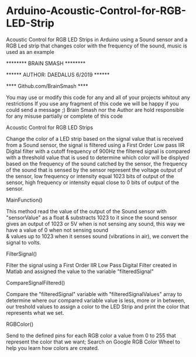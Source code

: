 # Arduino-Acoustic-Control-for-RGB-LED-Strip
Acoustic Control for RGB LED Strips in Arduino using a Sound sensor and a RGB Led strip that changes color with the frequency of the sound, music is used as an example 

 ******** BRAIN SMASH ******** 
 
 ****** AUTHOR: DAEDALUS   6/2019 ******
 
 **** Github.com/BrainSmash ****
 
 You may use or modify this code for any and all of your projects whitout any restrictions
 If you use any fragment of this code we will be happy if you could send a message ;)
 Brain Smash nor the Author are hold responsible for any misuse partially or complete of this code 

   Acoustic Control for RGB LED Strips
  
   Change the color of a LED strip based on the signal value that is received from a Sound sensor,
   the signal is filtered using a First Order Low pass IIR Digital filter with a cutoff frequency 
   of 900Hz the filtered signal is compared with a threshold value that is used to determine
   which color will be displyed based on the frequency of the sound catched by the sensor, 
   the frequency of the sound that is sensed by the sensor represent the voltage output of the sensor,
   low frequency or intensity equal 1023 bits of output of the sensor,
   high frequency or intensity equal close to 0 bits of output of the sensor.
   
   MainFunction()
   
   This method read the value of the output of the Sound sensor with "sensorValue" 
   as a float & substracts 1023 to it since the sound sensor gives an output of 1023 or 5V 
   when is not sensing any sound, this way we have a value of 0 when not sensing sound  
   & values up to 1023 when it senses sound (vibrations in air), we convert the signal
   to volts.
   
   FilterSignal()
   
   Filter the signal using a First Order IIR Low Pass Digital Filter created in Matlab
   and assigned the value to the variable "filteredSignal"
  
   CompareSignalFiltered()
   
   Compare the "filteredSignal" variable with "filteredSignalValues" array 
   to determine where our compared variable value is less, more or in between, our 
   treshold values to assign a color to the LED Strip and print the color that represents 
   what we set. 
   
   RGBColor()
   
   Send to the defined pins for each RGB color a value from 0 to 255 that represent the color 
   that we want; Search on Google RGB Color Wheel to help you learn how colors are created. 
  
